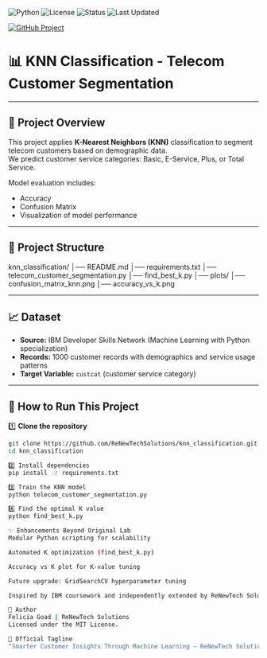 ![Python](https://img.shields.io/badge/Python-3.9-blue.svg)
![License](https://img.shields.io/badge/License-MIT-green.svg)
![Status](https://img.shields.io/badge/Status-In%20Progress-orange.svg)
![Last Updated](https://img.shields.io/badge/Last%20Updated-April%202025-blueviolet)

[![GitHub Project](https://img.shields.io/badge/View%20Project-on%20GitHub-blue?logo=github)](https://github.com/ReNewTechSolutions/knn_classification)

# 📊 KNN Classification - Telecom Customer Segmentation

---

## 📌 Project Overview

This project applies **K-Nearest Neighbors (KNN)** classification to segment telecom customers based on demographic data.  
We predict customer service categories: Basic, E-Service, Plus, or Total Service.

Model evaluation includes:
- Accuracy
- Confusion Matrix
- Visualization of model performance

---

## 📂 Project Structure

knn_classification/ │── README.md │── requirements.txt │── telecom_customer_segmentation.py │── find_best_k.py │── plots/ │── confusion_matrix_knn.png │── accuracy_vs_k.png

---

## 📈 Dataset

- **Source:** IBM Developer Skills Network (Machine Learning with Python specialization)
- **Records:** 1000 customer records with demographics and service usage patterns
- **Target Variable:** `custcat` (customer service category)

---

## 🚀 How to Run This Project

1️⃣ **Clone the repository**

```bash
git clone https://github.com/ReNewTechSolutions/knn_classification.git
cd knn_classification

2️⃣ Install dependencies
pip install -r requirements.txt

3️⃣ Train the KNN model
python telecom_customer_segmentation.py

4️⃣ Find the optimal K value
python find_best_k.py

✨ Enhancements Beyond Original Lab
Modular Python scripting for scalability

Automated K optimization (find_best_k.py)

Accuracy vs K plot for K-value tuning

Future upgrade: GridSearchCV hyperparameter tuning

Inspired by IBM coursework and independently extended by ReNewTech Solutions for real-world application readiness.

📌 Author
Felicia Goad | ReNewTech Solutions
Licensed under the MIT License.

🔗 Official Tagline
"Smarter Customer Insights Through Machine Learning — ReNewTech Solutions 2025"